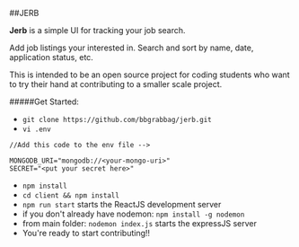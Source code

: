 ##JERB

**Jerb** is a simple UI for tracking your job search.

Add job listings your interested in. Search and sort by name, date, application status, etc.

This is intended to be an open source project for coding students who want to try their hand at contributing to a smaller scale project. 

#####Get Started:
- `git clone https://github.com/bbgrabbag/jerb.git`
- `vi .env`
```
//Add this code to the env file -->

MONGODB_URI="mongodb://<your-mongo-uri>"
SECRET="<put your secret here>"
```
- `npm install`
- `cd client && npm install`
- `npm run start` starts the ReactJS development server
- if you don't already have nodemon: `npm install -g nodemon`
- from main folder: `nodemon index.js` starts the expressJS server
- You're ready to start contributing!!










